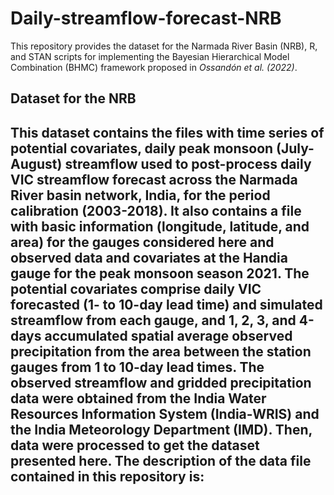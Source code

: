 # Daily-streamflow-forecast-NRB
This repository provides the dataset for the Narmada River Basin (NRB), R, and STAN scripts for implementing the Bayesian Hierarchical Model Combination (BHMC) framework proposed in _Ossandón et al. (2022)_. 
## Dataset for the NRB
This dataset contains the files with time series of potential covariates, daily peak monsoon (July-August) streamflow used to post-process daily VIC streamflow forecast across the Narmada River basin network, India, for the period calibration (2003-2018). It also contains a file with basic information (longitude, latitude, and area) for the gauges considered here and observed data and covariates at the Handia gauge for the peak monsoon season 2021. The potential covariates comprise daily VIC forecasted (1- to 10-day lead time) and simulated streamflow from each gauge, and 1, 2, 3, and 4-days accumulated spatial average observed precipitation from the area between the station gauges from 1 to 10-day lead times. The observed streamflow and gridded precipitation data were obtained from the India Water Resources Information System (India-WRIS) and the India Meteorology Department (IMD). Then, data were processed to get the dataset presented here. The description of the data file contained in this repository is:
- 
